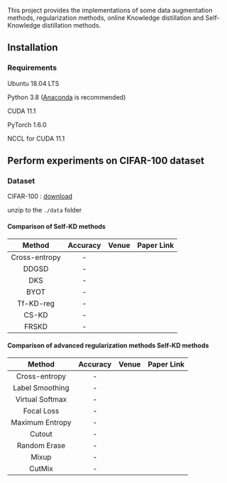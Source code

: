 This project provides the implementations of some data augmentation methods, regularization methods, online Knowledge distillation and Self-Knowledge distillation methods.

## Installation

### Requirements

Ubuntu 18.04 LTS

Python 3.8 ([Anaconda](https://www.anaconda.com/) is recommended)

CUDA 11.1

PyTorch 1.6.0

NCCL for CUDA 11.1

## Perform experiments on CIFAR-100 dataset
### Dataset
CIFAR-100 : [download](http://www.cs.toronto.edu/~kriz/cifar-100-python.tar.gz)

unzip to the `./data` folder

#### Comparison of Self-KD methods
| Method | Accuracy | Venue |Paper Link |
|:---------------:|:-----------------:|:-----------------:|:-----------------:|
| Cross-entropy | - |  | 
| DDGSD | - |  | 
| DKS | - |  | 
| BYOT | - |  | 
| Tf-KD-reg | - |  | 
| CS-KD | - |  | 
|  FRSKD | - |  |


#### Comparison of advanced regularization methods Self-KD methods

| Method | Accuracy | Venue |Paper Link |
|:---------------:|:-----------------:|:-----------------:|:-----------------:|
| Cross-entropy | - |  | 
| Label Smoothing | - |  | 
| Virtual Softmax | - |  | 
| Focal Loss | - |  | 
| Maximum Entropy | - |  | 
| Cutout | - |  |
| Random Erase | - |  |
| Mixup | - |  |
| CutMix | - |  |

